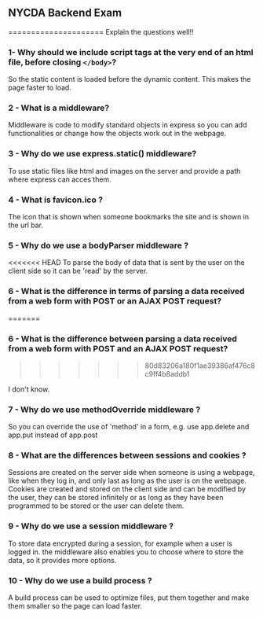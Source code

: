 ## NYCDA Backend Exam
=====================
Explain the questions well!!

### 1- Why should we include script tags at the very end of an html file, before closing  ```</body>```?

So the static content is loaded before the dynamic content. This makes the page
faster to load.

### 2 - What is a middleware?

Middleware is code to modify standard objects in express so you can add functionalities or
change how the objects work out in the webpage.

### 3 - Why do we use express.static() middleware?

To use static files like html and images on the server and provide a path where
express can acces them.

### 4 - What is favicon.ico ?

The icon that is shown when someone bookmarks the site and is shown in the url bar.

### 5 - Why do we use a bodyParser middleware ?

<<<<<<< HEAD
To parse the body of data that is sent by the user on the client side so it can
be 'read' by the server.

### 6 - What is the difference in terms of parsing a data received from a web form with POST or an AJAX POST request?
=======
### 6 - What is the difference between parsing a data received from a web form with POST and an AJAX POST request?
>>>>>>> 80d83206a180f1ae39386af476c8c9ff4b8addb1

I don't know.

### 7 - Why do we use methodOverride middleware ?

So you can override the use of 'method' in a form, e.g. use app.delete and app.put instead of app.post

### 8 - What are the differences between sessions and cookies ?

Sessions are created on the server side when someone is using a webpage, like when
they log in, and only last as long as the user is on the webpage.
Cookies are created and stored on the client side and can be modified
by the user, they can be stored infinitely or as long as they have been programmed
to be stored or the user can delete them.

### 9 - Why do we use a session middleware ?

To store data encrypted during a session, for example when a user is logged in. the
middleware also enables you to choose where to store the data, so it provides more
options.

### 10 - Why do we use a build process ?

A build process can be used to optimize files, put them together and make them smaller
so the page can load faster.
